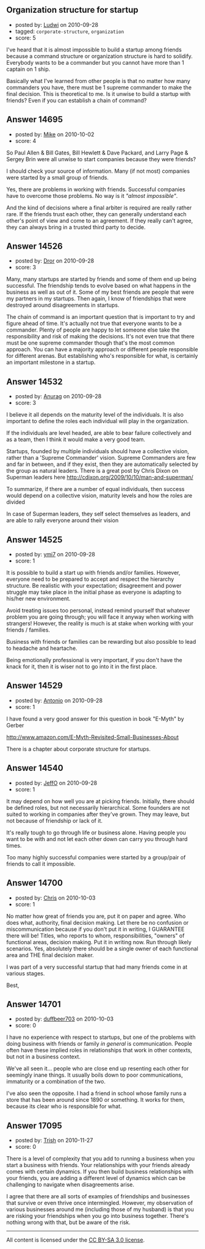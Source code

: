 ## Organization structure for startup

- posted by: [Ludwi](https://stackexchange.com/users/-1/3106-ludwi) on 2010-09-28
- tagged: `corporate-structure`, `organization`
- score: 5

I've heard that it is almost impossible to build a startup among friends because a command structure or organization structure is hard to solidify. Everybody wants to be a commander but you cannot have more than 1 captain on 1 ship.

Basically what I've learned from other people is that no matter how many commanders you have, there must be 1 supreme commander to make the final decision. This is theoretical to me. Is it unwise to build a startup with friends? Even if you can establish a chain of command?


## Answer 14695

- posted by: [Mike](https://stackexchange.com/users/-1/3475-mike) on 2010-10-02
- score: 4

So Paul Allen & Bill Gates, Bill Hewlett & Dave Packard, and Larry Page & Sergey Brin were all unwise to start companies because they were friends?

I should check your source of information. Many (if not most) companies were started by a small group of friends. 

Yes, there are problems in working with friends. Successful companies have to overcome those problems. No way is it *"almost impossible"*.

And the kind of decisions where a final arbiter is required are really rather rare. If the friends trust each other, they can generally understand each other's point of view and come to an agreement. If they really can't agree, they can always bring in a trusted third party to decide.





## Answer 14526

- posted by: [Dror](https://stackexchange.com/users/-1/1057-dror) on 2010-09-28
- score: 3

Many, many startups are started by friends and some of them end up being successful. The friendship tends to evolve based on what happens in the business as well as out of it. Some of my best friends are people that were my partners in my startups. Then again, I know of friendships that were destroyed around disagreements in startups. 

The chain of command is an important question that is important to try and figure ahead of time. It's actually not true that everyone wants to be a commander. Plenty of people are happy to let someone else take the responsibility and risk of making the decisions. It's not even true that there must be one supreme commander though that's the most common approach. You can have a majority approach or different people responsible for different arenas. But establishing who's responsible for what, is certainly an important milestone in a startup.


## Answer 14532

- posted by: [Anurag](https://stackexchange.com/users/-1/4475-anurag) on 2010-09-28
- score: 3

<p>I believe it all depends on the maturity level of the individuals. It is also important to define the roles each individual will play in the organization. </p>

<p>If the individuals are level headed, are able to bear failure collectively and as a team, then I think it would make a very good team. </p>

<p>Startups, founded by multiple individuals should have a collective vision, rather than a 'Supreme Commander' vision. Supreme Commanders are few and far in between, and if they exist, then they are automatically selected by the group as natural leaders. There is a great post by Chris Dixon on Superman leaders here <a href="http://cdixon.org/2009/10/10/man-and-superman/" rel="nofollow">http://cdixon.org/2009/10/10/man-and-superman/</a></p>

<p>To summarize, if there are a number of equal individuals, then success would depend on a collective vision, maturity levels and how the roles are divided</p>

<p>In case of Superman leaders, they self select themselves as leaders, and are able to rally everyone around their vision</p>



## Answer 14525

- posted by: [ymi7](https://stackexchange.com/users/-1/4501-ymi7) on 2010-09-28
- score: 1

It is possible to build a start up with friends and/or families. However, everyone need to be prepared to accept and respect the hierarchy structure. Be realistic with your expectation; disagreement and power struggle may take place in the initial phase as everyone is adapting to his/her new environment. 

Avoid treating issues too personal, instead remind yourself that whatever problem you are going through; you will face it anyway when working with strangers! However, the reality is much is at stake when working with your friends / families.

Business with friends or families can be rewarding but also possible to lead to headache and heartache.

Being emotionally professional is very important, if you don't have the knack for it, then it is wiser not to go into it in the first place.




## Answer 14529

- posted by: [Antonio](https://stackexchange.com/users/-1/3247-antonio) on 2010-09-28
- score: 1

I have found a very good answer for this question in book "E-Myth" by Gerber

http://www.amazon.com/E-Myth-Revisited-Small-Businesses-About

There is a chapter about corporate structure for startups.


## Answer 14540

- posted by: [JeffO](https://stackexchange.com/users/-1/1796-jeffo) on 2010-09-28
- score: 1

It may depend on how well you are at picking friends. Initially, there should be defined roles, but not necessarily hierarchical. Some founders are not suited to working in companies after they've grown. They may leave, but not because of friendship or lack of it.

It's really tough to go through life or business alone. Having people you want to be with and not let each other down can carry you through hard times.

Too many highly successful companies were started by a group/pair of friends to call it impossible.


## Answer 14700

- posted by: [Chris](https://stackexchange.com/users/-1/412-chris) on 2010-10-03
- score: 1

No matter how great of friends you are, put it on paper and agree. Who does what, authority, final decision making. Let there be no confusion or miscommunication because if you don't put it in writing, I GUARANTEE there will be! Titles, who reports to whom, responsibilities, "owners" of functional areas, decision making. Put it in writing now. Run through likely scenarios. Yes, absolutely there should be a single owner of each functional area and THE final decision maker.

I was part of a very successful startup that had many friends come in at various stages.

Best,



## Answer 14701

- posted by: [duffbeer703](https://stackexchange.com/users/-1/1422-duffbeer703) on 2010-10-03
- score: 0

I have no experience with respect to startups, but one of the problems with doing business with friends or family *in general* is communication. People often have these implied roles in relationships that work in other contexts, but not in a business context.

We've all seen it... people who are close end up resenting each other for seemingly inane things. It usually boils down to poor communications, immaturity or a combination of the two.

I've also seen the opposite. I had a friend in school whose family runs a store that has been around since 1890 or something. It works for them, because its clear who is responsible for what.


## Answer 17095

- posted by: [Trish](https://stackexchange.com/users/-1/5562-trish) on 2010-11-27
- score: 0

There is a level of complexity that you add to running a business when you start a business with friends. Your relationships with your friends already comes with certain dynamics. If you then build business relationships with your friends, you are adding a different level of dynamics which can be challenging to navigate when disagreements arise. 

I agree that there are all sorts of examples of friendships and businesses that survive or even thrive once intermingled. However, my observation of various businesses around me (including those of my husband) is that you are risking your friendships when you go into business together. There's nothing wrong with that, but be aware of the risk.



---

All content is licensed under the [CC BY-SA 3.0 license](https://creativecommons.org/licenses/by-sa/3.0/).
